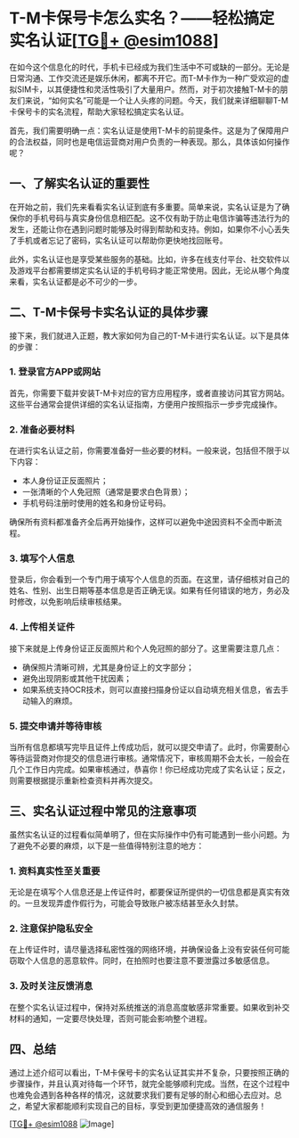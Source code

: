 # T-M卡保号卡怎么实名？——轻松搞定实名认证[[TG💪+ @esim1088](https://t.me/s/esim1088)]

在如今这个信息化的时代，手机卡已经成为我们生活中不可或缺的一部分。无论是日常沟通、工作交流还是娱乐休闲，都离不开它。而T-M卡作为一种广受欢迎的虚拟SIM卡，以其便捷性和灵活性吸引了大量用户。然而，对于初次接触T-M卡的朋友们来说，“如何实名”可能是一个让人头疼的问题。今天，我们就来详细聊聊T-M卡保号卡的实名流程，帮助大家轻松搞定实名认证。

首先，我们需要明确一点：实名认证是使用T-M卡的前提条件。这是为了保障用户的合法权益，同时也是电信运营商对用户负责的一种表现。那么，具体该如何操作呢？

## 一、了解实名认证的重要性

在开始之前，我们先来看看实名认证到底有多重要。简单来说，实名认证是为了确保你的手机号码与真实身份信息相匹配。这不仅有助于防止电信诈骗等违法行为的发生，还能让你在遇到问题时能够及时得到帮助和支持。例如，如果你不小心丢失了手机或者忘记了密码，实名认证可以帮助你更快地找回账号。

此外，实名认证也是享受某些服务的基础。比如，许多在线支付平台、社交软件以及游戏平台都需要绑定实名认证的手机号码才能正常使用。因此，无论从哪个角度来看，实名认证都是必不可少的一步。

## 二、T-M卡保号卡实名认证的具体步骤

接下来，我们就进入正题，教大家如何为自己的T-M卡进行实名认证。以下是具体的步骤：

### 1. 登录官方APP或网站

首先，你需要下载并安装T-M卡对应的官方应用程序，或者直接访问其官方网站。这些平台通常会提供详细的实名认证指南，方便用户按照指示一步步完成操作。

### 2. 准备必要材料

在进行实名认证之前，你需要准备好一些必要的材料。一般来说，包括但不限于以下内容：
- 本人身份证正反面照片；
- 一张清晰的个人免冠照（通常是要求白色背景）；
- 手机号码注册时使用的姓名和身份证号码。

确保所有资料都准备齐全后再开始操作，这样可以避免中途因资料不全而中断流程。

### 3. 填写个人信息

登录后，你会看到一个专门用于填写个人信息的页面。在这里，请仔细核对自己的姓名、性别、出生日期等基本信息是否正确无误。如果有任何错误的地方，务必及时修改，以免影响后续审核结果。

### 4. 上传相关证件

接下来就是上传身份证正反面照片和个人免冠照的部分了。这里需要注意几点：
- 确保照片清晰可辨，尤其是身份证上的文字部分；
- 避免出现阴影或其他干扰因素；
- 如果系统支持OCR技术，则可以直接扫描身份证以自动填充相关信息，省去手动输入的麻烦。

### 5. 提交申请并等待审核

当所有信息都填写完毕且证件上传成功后，就可以提交申请了。此时，你需要耐心等待运营商对你提交的信息进行审核。通常情况下，审核周期不会太长，一般会在几个工作日内完成。如果审核通过，恭喜你！你已经成功完成了实名认证；反之，则需要根据提示重新检查资料并再次提交。

## 三、实名认证过程中常见的注意事项

虽然实名认证的过程看似简单明了，但在实际操作中仍有可能遇到一些小问题。为了避免不必要的麻烦，以下是一些值得特别注意的地方：

### 1. 资料真实性至关重要

无论是在填写个人信息还是上传证件时，都要保证所提供的一切信息都是真实有效的。一旦发现弄虚作假行为，可能会导致账户被冻结甚至永久封禁。

### 2. 注意保护隐私安全

在上传证件时，请尽量选择私密性强的网络环境，并确保设备上没有安装任何可能窃取个人信息的恶意软件。同时，在拍照时也要注意不要泄露过多敏感信息。

### 3. 及时关注反馈消息

在整个实名认证过程中，保持对系统推送的消息高度敏感非常重要。如果收到补交材料的通知，一定要尽快处理，否则可能会影响整个进程。

## 四、总结

通过上述介绍可以看出，T-M卡保号卡的实名认证其实并不复杂，只要按照正确的步骤操作，并且认真对待每一个环节，就完全能够顺利完成。当然，在这个过程中也难免会遇到各种各样的情况，这就要求我们要有足够的耐心和细心去应对。总之，希望大家都能顺利实现自己的目标，享受到更加便捷高效的通信服务！

[[TG💪+ @esim1088](https://t.me/s/esim1088) ![Image](https://i.postimg.cc/4NQfJmqS/Snipaste-2025-05-13-00-14-12.png)]